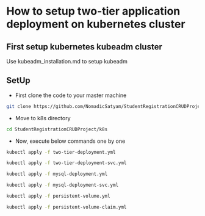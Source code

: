 # How to setup two-tier application deployment on kubernetes cluster

## First setup kubernetes kubeadm cluster

Use kubeadm_installation.md to setup kubeadm

## SetUp

- First clone the code to your master machine

```bash
git clone https://github.com/NomadicSatyam/StudentRegistrationCRUDProject.git
```

- Move to k8s directory

```bash
cd StudentRegistrationCRUDProject/k8s
```

- Now, execute below commands one by one

```bash
kubectl apply -f two-tier-deployment.yml
```

```bash
kubectl apply -f two-tier-deployment-svc.yml
```

```bash
kubectl apply -f mysql-deployment.yml
```

```bash
kubectl apply -f mysql-deployment-svc.yml
```

```bash
kubectl apply -f persistent-volume.yml
```

```bash
kubectl apply -f persistent-volume-claim.yml
```
